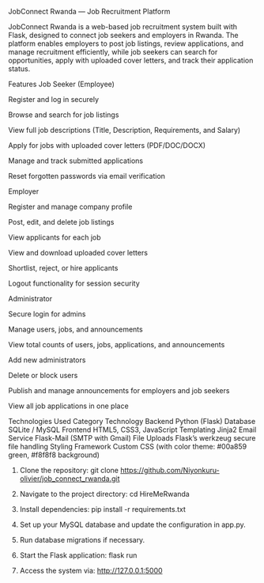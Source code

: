 JobConnect Rwanda — Job Recruitment Platform

JobConnect Rwanda is a web-based job recruitment system built with Flask, designed to connect job seekers and employers in Rwanda.
The platform enables employers to post job listings, review applications, and manage recruitment efficiently, while job seekers can search for opportunities, apply with uploaded cover letters, and track their application status.

Features
Job Seeker (Employee)

Register and log in securely

Browse and search for job listings

View full job descriptions (Title, Description, Requirements, and Salary)

Apply for jobs with uploaded cover letters (PDF/DOC/DOCX)

Manage and track submitted applications

Reset forgotten passwords via email verification

Employer

Register and manage company profile

Post, edit, and delete job listings

View applicants for each job

View and download uploaded cover letters

Shortlist, reject, or hire applicants

Logout functionality for session security

Administrator

Secure login for admins

Manage users, jobs, and announcements

View total counts of users, jobs, applications, and announcements

Add new administrators

Delete or block users

Publish and manage announcements for employers and job seekers

View all job applications in one place

Technologies Used
Category	Technology
Backend	Python (Flask)
Database	SQLite / MySQL
Frontend	HTML5, CSS3, JavaScript
Templating	Jinja2
Email Service	Flask-Mail (SMTP with Gmail)
File Uploads	Flask’s werkzeug secure file handling
Styling Framework	Custom CSS (with color theme: #00a859 green, #f8f8f8 background)

1. Clone the repository:
   git clone https://github.com/Niyonkuru-olivier/job_connect_rwanda.git

2. Navigate to the project directory:
   cd HireMeRwanda

3. Install dependencies:
   pip install -r requirements.txt

4. Set up your MySQL database and update the configuration in app.py.

5. Run database migrations if necessary.

6. Start the Flask application:
   flask run

7. Access the system via: http://127.0.0.1:5000
